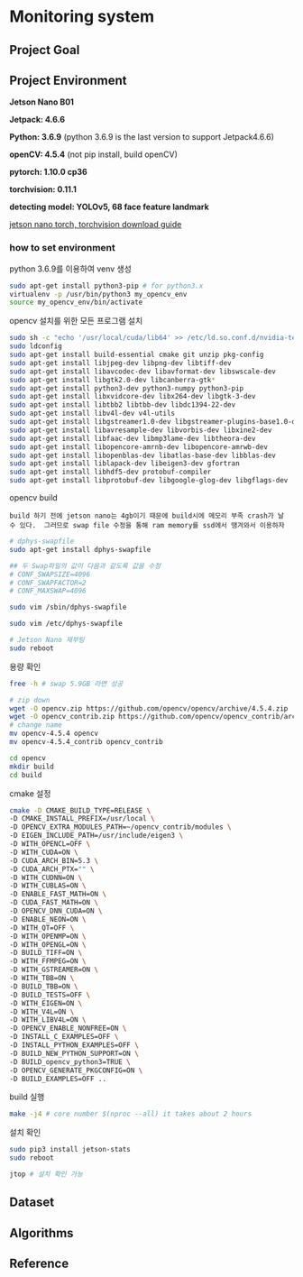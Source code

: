 # Monitoring system

## Project Goal

## Project Environment

**Jetson Nano B01**

**Jetpack: 4.6.6**

**Python: 3.6.9** (python 3.6.9 is the last version to support Jetpack4.6.6)

**openCV: 4.5.4** (not pip install, build openCV)

**pytorch: 1.10.0 cp36**

**torchvision: 0.11.1** 

**detecting model: YOLOv5, 68 face feature landmark**

[jetson nano torch, torchvision download guide](https://forums.developer.nvidia.com/t/pytorch-for-jetson/72048)

### how to set environment

python 3.6.9를 이용하여 venv 생성

```bash
sudo apt-get install python3-pip # for python3.x
virtualenv -p /usr/bin/python3 my_opencv_env
source my_opencv_env/bin/activate
```

opencv 설치를 위한 모든 프로그램 설치 
```bash
sudo sh -c "echo '/usr/local/cuda/lib64' >> /etc/ld.so.conf.d/nvidia-tegra.conf"
sudo ldconfig
sudo apt-get install build-essential cmake git unzip pkg-config
sudo apt-get install libjpeg-dev libpng-dev libtiff-dev
sudo apt-get install libavcodec-dev libavformat-dev libswscale-dev
sudo apt-get install libgtk2.0-dev libcanberra-gtk*
sudo apt-get install python3-dev python3-numpy python3-pip
sudo apt-get install libxvidcore-dev libx264-dev libgtk-3-dev
sudo apt-get install libtbb2 libtbb-dev libdc1394-22-dev
sudo apt-get install libv4l-dev v4l-utils
sudo apt-get install libgstreamer1.0-dev libgstreamer-plugins-base1.0-dev
sudo apt-get install libavresample-dev libvorbis-dev libxine2-dev
sudo apt-get install libfaac-dev libmp3lame-dev libtheora-dev
sudo apt-get install libopencore-amrnb-dev libopencore-amrwb-dev
sudo apt-get install libopenblas-dev libatlas-base-dev libblas-dev
sudo apt-get install liblapack-dev libeigen3-dev gfortran
sudo apt-get install libhdf5-dev protobuf-compiler
sudo apt-get install libprotobuf-dev libgoogle-glog-dev libgflags-dev
```

opencv build


`build 하기 전에 jetson nano는 4gb이기 때문에 build시에 메모리 부족 crash가 날 수 있다. 
그러므로 swap file 수정을 통해 ram memory를 ssd에서 땡겨와서 이용하자`

```bash
# dphys-swapfile
sudo apt-get install dphys-swapfile

## 두 Swap파일의 값이 다음과 같도록 값을 수정
# CONF_SWAPSIZE=4096
# CONF_SWAPFACTOR=2
# CONF_MAXSWAP=4096

sudo vim /sbin/dphys-swapfile

sudo vim /etc/dphys-swapfile

# Jetson Nano 재부팅
sudo reboot
```
용량 확인
```bash
free -h # swap 5.9GB 라면 성공
```
```bash
# zip down
wget -O opencv.zip https://github.com/opencv/opencv/archive/4.5.4.zip
wget -O opencv_contrib.zip https://github.com/opencv/opencv_contrib/archive/4.5.4.zip
# change name
mv opencv-4.5.4 opencv
mv opencv-4.5.4_contrib opencv_contrib

cd opencv
mkdir build
cd build
```
cmake 설정
```bash
cmake -D CMAKE_BUILD_TYPE=RELEASE \
-D CMAKE_INSTALL_PREFIX=/usr/local \
-D OPENCV_EXTRA_MODULES_PATH=~/opencv_contrib/modules \
-D EIGEN_INCLUDE_PATH=/usr/include/eigen3 \
-D WITH_OPENCL=OFF \
-D WITH_CUDA=ON \
-D CUDA_ARCH_BIN=5.3 \
-D CUDA_ARCH_PTX="" \
-D WITH_CUDNN=ON \
-D WITH_CUBLAS=ON \
-D ENABLE_FAST_MATH=ON \
-D CUDA_FAST_MATH=ON \
-D OPENCV_DNN_CUDA=ON \
-D ENABLE_NEON=ON \
-D WITH_QT=OFF \
-D WITH_OPENMP=ON \
-D WITH_OPENGL=ON \
-D BUILD_TIFF=ON \
-D WITH_FFMPEG=ON \
-D WITH_GSTREAMER=ON \
-D WITH_TBB=ON \
-D BUILD_TBB=ON \
-D BUILD_TESTS=OFF \
-D WITH_EIGEN=ON \
-D WITH_V4L=ON \
-D WITH_LIBV4L=ON \
-D OPENCV_ENABLE_NONFREE=ON \
-D INSTALL_C_EXAMPLES=OFF \
-D INSTALL_PYTHON_EXAMPLES=OFF \
-D BUILD_NEW_PYTHON_SUPPORT=ON \
-D BUILD_opencv_python3=TRUE \
-D OPENCV_GENERATE_PKGCONFIG=ON \
-D BUILD_EXAMPLES=OFF ..
```
build 실행
```bash
make -j4 # core number $(nproc --all) it takes about 2 hours 
```

설치 확인
```bash
sudo pip3 install jetson-stats
sudo reboot

jtop # 설치 확인 가능
```


## Dataset

## Algorithms

## Reference

